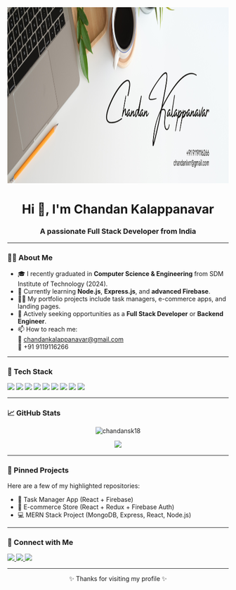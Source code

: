 <!-- Profile Header -->
  <img src="https://raw.githubusercontent.com/chandansk18/chandansk18/main/profile-pic.png" alt="Chandan Kalappanavar" height ="400" width="1000"/>
</p>
<h1 align="center">Hi 👋, I'm Chandan Kalappanavar</h1>
<h3 align="center">A passionate Full Stack Developer from India</h3>
<p align="center">

---

### 🧑‍💻 About Me

- 🎓 I recently graduated in **Computer Science & Engineering** from SDM Institute of Technology (2024).
- 🌱 Currently learning **Node.js**, **Express.js**, and **advanced Firebase**.
- 👨‍💻 My portfolio projects include task managers, e-commerce apps, and landing pages.
- 💼 Actively seeking opportunities as a **Full Stack Developer** or **Backend Engineer**.
- 📫 How to reach me:  
  📧 chandankalappanavar@gmail.com  
  📱 +91 9119116266

---

### 🚀 Tech Stack

<p align="left">
  <img src="https://img.shields.io/badge/HTML5-%23E34F26?style=for-the-badge&logo=html5&logoColor=white"/>
  <img src="https://img.shields.io/badge/CSS3-%231572B6?style=for-the-badge&logo=css3&logoColor=white"/>
  <img src="https://img.shields.io/badge/JavaScript-%23F7DF1E?style=for-the-badge&logo=javascript&logoColor=black"/>
  <img src="https://img.shields.io/badge/React-%2361DAFB?style=for-the-badge&logo=react&logoColor=black"/>
  <img src="https://img.shields.io/badge/Node.js-%23339933?style=for-the-badge&logo=node.js&logoColor=white"/>
  <img src="https://img.shields.io/badge/Express.js-%23000000?style=for-the-badge&logo=express&logoColor=white"/>
  <img src="https://img.shields.io/badge/Firebase-%23FFCA28?style=for-the-badge&logo=firebase&logoColor=black"/>
  <img src="https://img.shields.io/badge/MongoDB-%2347A248?style=for-the-badge&logo=mongodb&logoColor=white"/>
  <img src="https://img.shields.io/badge/Tailwind-%2306B6D4?style=for-the-badge&logo=tailwindcss&logoColor=white"/>
</p>

---

### 📈 GitHub Stats

<p align="center">
  <img src="https://github-readme-stats.vercel.app/api?username=chandansk18&show_icons=true&theme=radical" alt="chandansk18" />
</p>
<p align="center">
  <img src="https://streak-stats.demolab.com/?user=chandansk18&theme=radical&hide_border=false" />
</p>

---

### 📌 Pinned Projects

Here are a few of my highlighted repositories:

- 📝 Task Manager App (React + Firebase)  
- 🛒 E-commerce Store (React + Redux + Firebase Auth)  
- 💻 MERN Stack Project (MongoDB, Express, React, Node.js)

---

### 🔗 Connect with Me

<p align="left">
  <a href="https://www.linkedin.com/in/chandan-kalappanavar/" target="_blank">
    <img src="https://img.shields.io/badge/LinkedIn-%230077B5.svg?&style=for-the-badge&logo=linkedin&logoColor=white" />
  </a>
  <a href="mailto:chandankalappanavar@gmail.com">
    <img src="https://img.shields.io/badge/Gmail-D14836?style=for-the-badge&logo=gmail&logoColor=white" />
  </a>
  <a href="https://github.com/chandansk18" target="_blank">
    <img src="https://img.shields.io/badge/GitHub-%2312100E.svg?&style=for-the-badge&logo=github&logoColor=white" />
  </a>
</p>

---

<p align="center">✨ Thanks for visiting my profile ✨</p>
